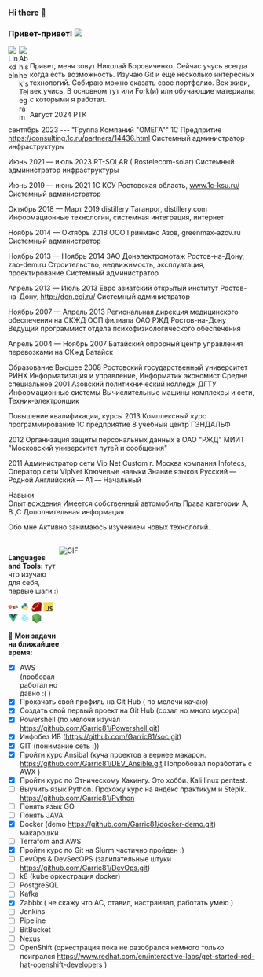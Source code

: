 ### Hi there 👋

<!--
**Garric81/Garric81** 
is a ✨ _special_ ✨ repository because its `README.md` (this file) appears on your GitHub profile.

Here are some ideas to get you started:

- 🔭 I’m currently working on ...
- 🌱 I’m currently learning ...
- 👯 I’m looking to collaborate on ...
- 🤔 I’m looking for help with ...
- 💬 Ask me about ...
- 📫 How to reach me: ...
- 😄 Pronouns: ...
- ⚡ Fun fact: ...
-->
### Привет-привет! <img src="https://media.giphy.com/media/hvRJCLFzcasrR4ia7z/giphy.gif" width="25px">

<a href="https://www.linkedin.com/in/your_profile">
  <img align="left" alt="LinkdeIn" width="22px" src="https://cdn.jsdelivr.net/npm/simple-icons@v3/icons/linkedin.svg" />
</a>
<a href="https://t.me/your_profile">
  <img align="left" alt="Abhishek's Telegram" width="22px" src="https://cdn.jsdelivr.net/npm/simple-icons@v3/icons/telegram.svg" />
</a>

<br />

Привет, меня зовут Николай Боровиченко. Сейчас учусь всегда когда есть возможность. Изучаю Git и ещё несколько интересных технологий. Собираю можно сказать свое портфолио. Век живи, век учись. В основном тут или Fork(и)  или обучающие материалы, с которыми я работал.

Август 2024 РТК

сентябрь 2023 ---   "Группа Компаний "ОМЕГА"" 1С Предпритие  https://consulting.1c.ru/partners/14436.html 
Системный администратор инфраструктуры

Июнь 2021 — июль 2023  RT-SOLAR ( Rostelecom-solar)
Системный администратор инфраструктуры

Июнь 2019 — июнь 2021  1С КСУ
Ростовская область, www.1c-ksu.ru/
Системный администратор

Октябрь 2018 — Март 2019  distillery
Таганрог, distillery.com
Информационные технологии, системная интеграция, интернет

Ноябрь 2014 — Октябрь 2018  ООО Гринмакс
Азов, greenmax-azov.ru
Системный администратор

Ноябрь 2013 — Ноябрь 2014 ЗАО Донэлектромотаж
Ростов-на-Дону, zao-dem.ru
Строительство, недвижимость, эксплуатация, проектирование
Системный администратор

Апрель 2013 — Июль 2013 Евро азиатский открытый институт
Ростов-на-Дону, http://don.eoi.ru/
Системный администратор

Ноябрь 2007 — Апрель 2013 Региональная дирекция медицинского обеспечения на СКЖД ОСП филиала ОАО РЖД
Ростов-на-Дону
Ведущий программист отдела психофизиологического обеспечения

Апрель 2004 — Ноябрь 2007
Батайский опрорный центр управления перевозками на СКжд
Батайск

Образование
Высшее
2008	Ростовский государственный университет РИНХ
Информатизация и управление, Информатик экономист
Средне специальное
2001	Азовский политихнический колледж ДГТУ
Информационные системы Вычислительные машины комплексы и сети, Техник-электронщик

Повышение квалификации, курсы
2013	Комплексный курс программирование 1С предприятие 8
учебный центр ГЭНДАЛЬФ	

2012	Организация защиты персональных данных в ОАО "РЖД"
МИИТ "Московский университет путей и сообщения"

2011	Администратор сети Vip Net Custom
г. Москва компания Infotecs, Оператор сети VipNet
Ключевые навыки
Знание языков	Русский — Родной
Английский — A1 — Начальный

Навыки	
Опыт вождения
Имеется собственный автомобиль
Права категории A, B.,C
Дополнительная информация

Обо мне	Активно занимаюсь изучением  новых технологий.

<br />

<img align="right" alt="GIF" src="https://raw.githubusercontent.com/kalashnikov-ulmic/kalashnikov-ulmic/main/%D0%A3%D1%87%D1%83%D1%81%D1%8C%20%D0%BD%D0%B0%20Slurm.png?raw=true" width="400" height="280" />
  
**Languages and Tools:**   тут что  изучаю  для себя,  первые шаги :) 

<code><img height="20" src="https://raw.githubusercontent.com/github/explore/80688e429a7d4ef2fca1e82350fe8e3517d3494d/topics/git/git.png"></code>
<code><img height="20" src="https://raw.githubusercontent.com/github/explore/80688e429a7d4ef2fca1e82350fe8e3517d3494d/topics/python/python.png"></code>
<code><img height="20" src="https://raw.githubusercontent.com/github/explore/80688e429a7d4ef2fca1e82350fe8e3517d3494d/topics/ruby/ruby.png"></code>
<code><img height="20" src="https://raw.githubusercontent.com/github/explore/80688e429a7d4ef2fca1e82350fe8e3517d3494d/topics/javascript/javascript.png"></code>
<code><img height="20" src="https://raw.githubusercontent.com/github/explore/80688e429a7d4ef2fca1e82350fe8e3517d3494d/topics/vue/vue.png"></code>
<code><img height="20" src="https://raw.githubusercontent.com/github/explore/80688e429a7d4ef2fca1e82350fe8e3517d3494d/topics/react/react.png"></code>
<code><img height="20" src="https://raw.githubusercontent.com/github/explore/80688e429a7d4ef2fca1e82350fe8e3517d3494d/topics/nodejs/nodejs.png"></code>

🚧 **Мои задачи на ближайшее время:**
<!-- TODO-IST:START -->
* [x] AWS (пробовал  работал но давно :( )  
* [x]  Прокачать свой профиль на Git Hub ( по мелочи качаю) 
* [x]  Создать свой первый проект на Git Hub (созал но много мусора)
* [x]  Powershell (по мелочи изучал https://github.com/Garric81/Powershell.git)  
* [x]  Инфобез ИБ (https://github.com/Garric81/soc.git)
* [x]  GIT (понимание сеть :))
* [x]  Пройти курс Ansibal (куча проектов  а вернее макарон. https://github.com/Garric81/DEV_Ansible.git Попробовал поработать с AWX )
* [x]  Пройти курс по Этническому  Хакингу. Это хобби. Kali linux  pentest.
* [ ]  Выучить  язык Python. Прохожу курс  на яндекс практикум и Stepik. https://github.com/Garric81/Python
* [ ]  Понять язык GO
* [ ]  Понять JAVA
* [x]  Docker (demo https://github.com/Garric81/docker-demo.git) макарошки
* [ ]  Terrafom and AWS
* [x]  Пройти курс по Git на Slurm частично  пройден :)
* [ ]  DevOps & DevSecOPS (залипательные  штуки https://github.com/Garric81/DevOps.git)
* [ ]  k8  (kube оркестрация  docker)
* [ ]  PostgreSQL
* [ ]  Kafka
* [x]  Zabbix ( не скажу  что АС, ставил, настраивал, работать умею ) 
* [ ]  Jenkins
* [ ]  Pipeline
* [ ]  BitBucket
* [ ]  Nexus
* [ ]  OpenShift (оркестрация пока не разобрался немного только поигрался https://www.redhat.com/en/interactive-labs/get-started-red-hat-openshift-developers ) 
<!-- TODO-IST:END -->
